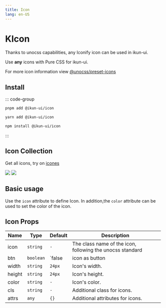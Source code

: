 ```yaml
---
title: Icon
lang: en-US
---
```


# KIcon

Thanks to unocss capabilities, any Iconify icon can be used in ikun-ui.

Use **any** icons with Pure CSS for ikun-ui.

For more icon information view [@unocss/preset-icons](https://github.com/unocss/unocss/tree/main/packages/preset-icons)

## Install

::: code-group

```bash [pnpm]
pnpm add @ikun-ui/icon
```

```bash [yarn]
yarn add @ikun-ui/icon
```

```bash [npm]
npm install @ikun-ui/icon
```

:::

## Icon Collection

Get all icons, try on [icones](https://icones.js.org/)

![](https://raw.githubusercontent.com/antfu/icones/main/screenshots/2.png)
![](https://raw.githubusercontent.com/antfu/icones/main/screenshots/6.png)

## Basic usage

Use the `icon` attribute to define Icon. In addition,the `color` attribute can be used to set the color of the icon.

<demo src="../../../../example/icon/basic.svelte" github='https://www.github.com'></demo>


## Icon Props

| Name   | Type      | Default | Description                                               |
| ------ | --------- | ------- | --------------------------------------------------------- |
| icon   | `string`  | `-`     | The class name of the icon, following the unocss standard |
| btn    | `boolean` | `false  | icon as button                                            |
| width  | `string`  | `24px`  | Icon's width.                                             |
| height | `string`  | `24px`  | Icon's height.                                            |
| color  | `string`  | `-`     | Icon's color.                                             |
| cls    | `string`  | `-`     | Additional class for icons.                               |
| attrs  | `any`     | `{}`    | Additional attributes for icons.                          |
